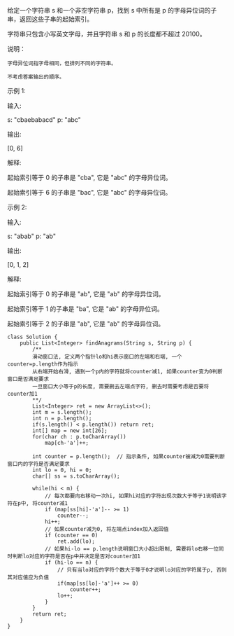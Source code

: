 给定一个字符串 s 和一个非空字符串 p，找到 s 中所有是 p 的字母异位词的子串，返回这些子串的起始索引。

字符串只包含小写英文字母，并且字符串 s 和 p 的长度都不超过 20100。

说明：

    字母异位词指字母相同，但排列不同的字符串。
    
    不考虑答案输出的顺序。

示例 1:

输入:

s: "cbaebabacd" p: "abc"

输出:

[0, 6]

解释:

起始索引等于 0 的子串是 "cba", 它是 "abc" 的字母异位词。

起始索引等于 6 的子串是 "bac", 它是 "abc" 的字母异位词。

 示例 2:

输入:

s: "abab" p: "ab"

输出:

[0, 1, 2]

解释:

起始索引等于 0 的子串是 "ab", 它是 "ab" 的字母异位词。

起始索引等于 1 的子串是 "ba", 它是 "ab" 的字母异位词。

起始索引等于 2 的子串是 "ab", 它是 "ab" 的字母异位词。

```
class Solution {
    public List<Integer> findAnagrams(String s, String p) {
        /**
        滑动窗口法, 定义两个指针lo和hi表示窗口的左端和右端, 一个counter=p.length作为指示
        从右端开始右滑, 遇到一个p内的字符就将counter减1, 如果counter变为0判断窗口是否满足要求
        一旦窗口大小等于p的长度, 需要删去左端点字符, 删去时需要考虑是否要将counter加1
        **/
        List<Integer> ret = new ArrayList<>();
        int m = s.length();
        int n = p.length();
        if(s.length() < p.length()) return ret;
        int[] map = new int[26];
        for(char ch : p.toCharArray())
            map[ch-'a']++;
        
        int counter = p.length();  // 指示条件, 如果counter被减为0需要判断窗口内的字符是否满足要求
        int lo = 0, hi = 0;
        char[] ss = s.toCharArray();
        
        while(hi < m) {
            // 每次都要向右移动一次hi, 如果hi对应的字符出现次数大于等于1说明该字符在p中, 将counter减1 
            if (map[ss[hi]-'a']-- >= 1)
                counter--;
            hi++;
            // 如果counter减为0, 将左端点index加入返回值
            if (counter == 0)
                ret.add(lo);
            // 如果hi-lo == p.length说明窗口大小超出限制, 需要将lo右移一位同时判断lo对应的字符是否在p中并决定是否对counter加1
            if (hi-lo == n) {
                // 只有当lo对应的字符个数大于等于0才说明lo对应的字符属于p, 否则其对应值应为负值
                if(map[ss[lo]-'a']++ >= 0) 
                    counter++;
                lo++;
            }
        }
        return ret;
    }
}
```

